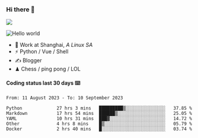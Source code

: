 ### Hi there 👋
![](https://komarev.com/ghpvc/?username=Xuhandsome)


<img src="https://github-readme-stats.vercel.app/api?username=XuHandsome&show_icons=true&theme=merko" alt="Hello world">

<br/>

- 🍻  Work at Shanghai, _A Linux SA_
- ⚡  Python / Vue / Shell
- ✍️  Blogger
- ♟  Chess / ping pong / LOL

#### Coding status last 30 days ⌨️

<!--START_SECTION:waka-->

```text
From: 11 August 2023 - To: 10 September 2023

Python             27 hrs 3 mins   █████████▒░░░░░░░░░░░░░░░   37.85 %
Markdown           17 hrs 54 mins  ██████▒░░░░░░░░░░░░░░░░░░   25.05 %
YAML               10 hrs 31 mins  ███▓░░░░░░░░░░░░░░░░░░░░░   14.72 %
Other              4 hrs 8 mins    █▒░░░░░░░░░░░░░░░░░░░░░░░   05.79 %
Docker             2 hrs 40 mins   █░░░░░░░░░░░░░░░░░░░░░░░░   03.74 %
```

<!--END_SECTION:waka-->

